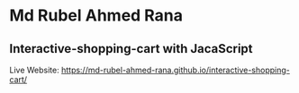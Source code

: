 # Md Rubel Ahmed Rana
## Interactive-shopping-cart with JacaScript
Live Website: https://md-rubel-ahmed-rana.github.io/interactive-shopping-cart/
